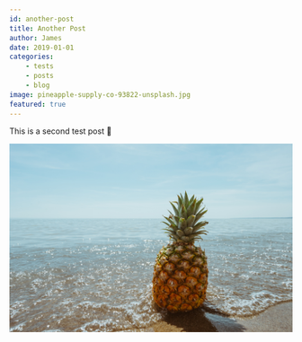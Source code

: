 ```yaml
---
id: another-post
title: Another Post
author: James
date: 2019-01-01
categories: 
    - tests
    - posts
    - blog 
image: pineapple-supply-co-93822-unsplash.jpg
featured: true
---
```

This is a second test post 🎉

![](pineapple-supply-co-93822-unsplash.jpg)